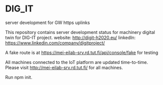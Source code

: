 # DIG_IT
server development for GW https uplinks

This repository contains server development status for machinery digital twin for DIG-IT project. 
website: http://digit-h2020.eu/ 
linkedIn: https://www.linkedin.com/company/digitproject/

A fake route is at https://mei-eilab-srv.rd.tut.fi/api/console/fake for testing

All machines connected to the IoT platform are updated time-to-time. Please visit http://mei-eilab-srv.rd.tut.fi/ for all machines.

Run npm init.

